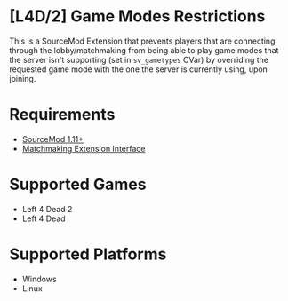 # [L4D/2] Game Modes Restrictions
This is a SourceMod Extension that prevents players that are connecting through the lobby/matchmaking from being able to play game modes that the server isn't supporting (set in `sv_gametypes` CVar) by overriding the requested game mode with the one the server is currently using, upon joining.

# Requirements
- [SourceMod 1.11+](https://www.sourcemod.net/downloads.php?branch=stable)
- [Matchmaking Extension Interface](https://github.com/shqke/imatchext)

# Supported Games
- Left 4 Dead 2
- Left 4 Dead

# Supported Platforms
- Windows
- Linux